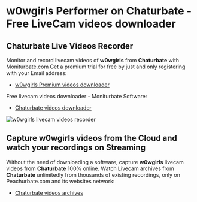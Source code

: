 # w0wgirls Performer on Chaturbate - Free LiveCam videos downloader

## Chaturbate Live Videos Recorder

Monitor and record livecam videos of **w0wgirls** from **Chaturbate** with Moniturbate.com
Get a premium trial for free by just and only registering with your Email address:
* [w0wgirls Premium videos downloader](https://moniturbate.com/request-demo-licence-key.html)

Free livecam videos downloader - Moniturbate Software:
* [Chaturbate videos downloader](https://moniturbate.com/moniturbate-download-software.html)

![w0wgirls livecam videos recorder](https://peachurnet.com/templates/moniturbate-software.png)


## Capture w0wgirls videos from the Cloud and watch your recordings on Streaming

Without the need of downloading a software, capture **w0wgirls** livecam videos from **Chaturbate** 100% online.
Watch Livecam archives from **Chaturbate** unlimitedly from thousands of existing recordings, only on Peachurbate.com and its websites network:
* [Chaturbate videos archives](https://peachurnet.com/)